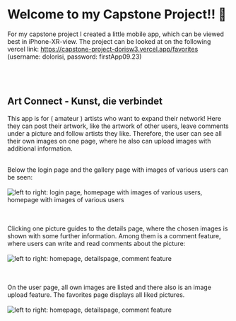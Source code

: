 # Welcome to my Capstone Project!! 🎉
For my capstone project I created a little mobile app, which can be viewed best in iPhone-XR-view. The project can be looked at on the following vercel link: https://capstone-project-dorisw3.vercel.app/favorites (username: dolorisi, password: firstApp09.23)
<br><br><br><br>

## Art Connect - Kunst, die verbindet

This app is for ( amateur ) artists who want to expand their network!
Here they can post their artwork, like the artwork of other users, leave comments under a picture and follow artists they like. Therefore, the user can see all their own images on one page, where he also can upload images with additional information.
<br><br>

Below the login page and the gallery page with images of various users can be seen:
<br><br>
![left to right: login page, homepage with images of various users, homepage with images of various users](https://github.com/DorisW3/capstone-project/assets/135646413/5349234c-92e6-485c-a74f-37d401ca3c63)
<br><br><br>

Clicking one picture guides to the details page, where the chosen images is shown with some further information. Among them is a comment feature, where users can write and read comments about the picture: 
<br><br>
![left to right: homepage, detailspage, comment feature](https://github.com/DorisW3/capstone-project/assets/135646413/66d71896-bc7e-4d23-8b06-c598733a7341)
<br><br><br>

On the user page, all own images are listed and there also is an image upload feature. The favorites page displays all liked pictures. 
<br><br>
![left to right: homepage, detailspage, comment feature](https://github.com/DorisW3/capstone-project/assets/135646413/c04441ac-60bc-4db5-a0dc-64e733c7ec44)





